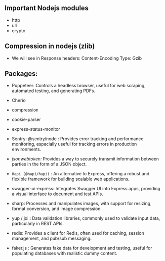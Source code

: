 
## Important Nodejs modules
- http
- url
- crypto


## Compression in nodejs (zlib)
- We will see in Response headers: Content-Encoding Type: Gzib


## Packages: 
- Puppeteer: Controls a headless browser, useful for web scraping, automated testing, and generating PDFs.

- Cherio
- compression
- cookie-parser
- express-status-monitor

- Sentry: @sentry/node : Provides error tracking and performance monitoring, especially useful for tracking errors in production environments.

- *jsonwebtoken:* Provides a way to securely transmit information between parties in the form of a JSON object.

- `Hapi (@hapi/hapi)` : An alternative to Express, offering a robust and flexible framework for building scalable web applications.

- swagger-ui-express: Integrates Swagger UI into Express apps, providing a visual interface to document and test APIs.

- sharp: Processes and manipulates images, with support for resizing, format conversion, and image compression.

- yup / joi :  Data validation libraries, commonly used to validate input data, particularly in REST APIs.

- redis:  Provides a client for Redis, often used for caching, session management, and pub/sub messaging.

- faker.js : Generates fake data for development and testing, useful for populating databases with realistic dummy content.

